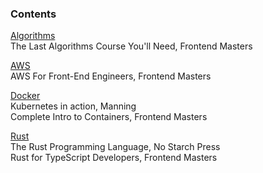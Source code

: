 ### Contents

[Algorithms](./algorithms.md)  
The Last Algorithms Course You'll Need, Frontend Masters

[AWS](./aws.md)  
AWS For Front-End Engineers, Frontend Masters

[Docker](./docker.md)  
Kubernetes in action, Manning  
Complete Intro to Containers, Frontend Masters

[Rust](./rust.md)  
The Rust Programming Language, No Starch Press  
Rust for TypeScript Developers, Frontend Masters
